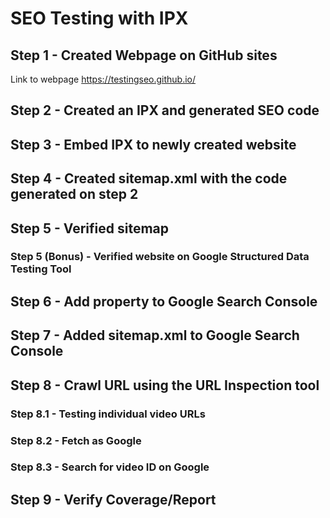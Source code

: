 # SEO Testing with IPX

## Step 1 - Created Webpage on GitHub sites

Link to webpage	https://testingseo.github.io/

## Step 2 - Created an IPX and generated SEO code

## Step 3 - Embed IPX to newly created website

## Step 4 - Created sitemap.xml with the code generated on step 2

## Step 5 - Verified sitemap

### Step 5 (Bonus) - Verified website on Google Structured Data Testing Tool

## Step 6 - Add property to Google Search Console

## Step 7 - Added sitemap.xml to Google Search Console

## Step 8 - Crawl URL using the URL Inspection tool

### Step 8.1 - Testing individual video URLs

### Step 8.2 - Fetch as Google

### Step 8.3 - Search for video ID on Google

## Step 9 - Verify Coverage/Report

